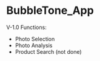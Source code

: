 # BubbleTone_App
V-1.0
Functions:
 - Photo Selection 
 - Photo Analysis
 - Product Search (not done)
